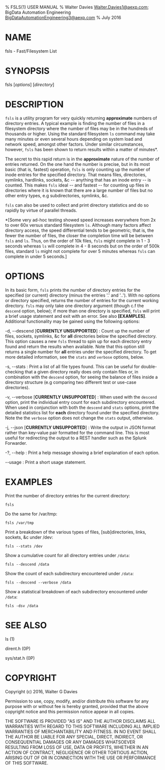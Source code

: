 % FSLS(1) USER MANUAL
% Walter Davies <Walter.Davies1@aexp.com>; BigData Automation Engineering <BigDataAutomationEngineering3@aexp.com>
% July 2016

# NAME

fsls - Fast/Filesystem List

# SYNOPSIS

fsls [*options*] [*directory*]

# DESCRIPTION

`fsls` is a utility program for very quickly returning **approximate** numbers of directory entries. A typical example is finding the number of files in a filesystem directory where the number of files may be in the hundreds of thousands or higher. Using the standard filesystem `ls` command may take many minutes or even several hours depending on system load and network speed, amongst other factors. Under similar circumstances, however, `fsls` has been shown to return results within a matter of minutes*.

The secret to this rapid return is in the **approximate** nature of the number of entries returned. On the one hand the number is precise, but in its most basic (that is, fastest) operation, `fsls` is only counting up the number of inode entries for the specified directory. That means files, directories, symlinks, hardlinks, sockets, &c -- anything that has an inode entry -- is counted. This makes `fsls` ideal -- and fastest -- for counting up files in directories where it is known that there are a large number of files but no other entry types, e.g subdirectories, symlinks, &c.

`fsls` can also be used to collect and print directory statistics and do so rapidly by virtue of parallel threads.

*[Some very ad-hoc testing showed speed increases everywhere from 2x to over 60x versus standard filesystem `ls`. Although many factors affect directory access, the speed differential tends to be geometric; that is, the fewer the number of files, the closer the completion time will be between `fsls` and `ls`. Thus, on the order of 10k files, `fsls` might complete in 1 - 3 seconds whereas `ls` will complete in 4 - 8 seconds but on the order of 500k files, standard `ls` might not complete for over 5 minutes whereas `fsls` can complete in under 5 seconds.]

# OPTIONS

In its basic form, `fsls` prints the number of directory entries for the specified (or current) directory (minus the entries '.' and '..'). With no options or directory specified, returns the number of entries for the current working directory. `fsls` may only take one directory argument (though c.f the `descend` option, below); if more than one directory is specified, `fsls` will print a brief usage statement and exit with an error. See also **[EXAMPLES]**. Additional functionality may be gained using the following options:

-d, \--descend [**CURRENTLY UNSUPPORTED**]
:	Count up the number of files, sockets, symlinks, &c for **all** directories below the specified directory. This option causes a new `fsls` thread to spin up for each directory entry found and return the results when available. Note that this option still returns a single number for **all** entries under the specified directory. To get more detailed information, see the `stats` and `verbose` options, below.

-s, \--stats
:	Print a list of all file types found. This can be useful for double-checking that a given directory really does only contain files or, in combination with the `descend` option, for seeing the balance of files inside a directory structure (e.g comparing two different test or use-case directories).

-v, \--verbose [**CURRENTLY UNSUPPORTED**]
:	When used with the `descend` option, print the individual entry count for each subdirectory encountered. When used in conjunction with both the `descend` and `stats` options, print the detailed statistics list for **each** directory found under the specified directory. Note the the `verbose` option does not change the `stats` output, otherwise. 

-j, \--json [**CURRENTLY UNSUPPORTED**]
:	Write the output in JSON format rather than key-value pair formatted for the command line. This is most useful for redirecting the output to a REST handler such as the Splunk Forwarder. 

-?, \--help
:	Print a help message showing a brief explanation of each option. 

\--usage
:	Print a short usage statement.

# EXAMPLES

Print the number of directory entries for the current directory:

```
fsls
```

Do the same for /var/tmp:

```
fsls /var/tmp
```

Print a breakdown of the various types of files, [sub]directories, links, sockets, &c under /dev:

```
fsls --stats /dev
```

Show a cumulative count for all directory entries under `/data`:

```
fsls --descend /data
```

Show the count of each subdirectory encountered under `/data`:

```
fsls --descend --verbose /data
```

Show a statistical breakdown of each subdirectory encountered under `/data`:

```
fsls -dsv /data
```

# SEE ALSO

ls (1)

dirent.h (0P)

sys/stat.h (0P)

# COPYRIGHT

Copyright (c) 2016, Walter G Davies

Permission to use, copy, modify, and/or distribute this software for any
purpose with or without fee is hereby granted, provided that the above
copyright notice and this permission notice appear in all copies.

THE SOFTWARE IS PROVIDED "AS IS" AND THE AUTHOR DISCLAIMS ALL WARRANTIES
WITH REGARD TO THIS SOFTWARE INCLUDING ALL IMPLIED WARRANTIES OF
MERCHANTABILITY AND FITNESS. IN NO EVENT SHALL THE AUTHOR BE LIABLE FOR
ANY SPECIAL, DIRECT, INDIRECT, OR CONSEQUENTIAL DAMAGES OR ANY DAMAGES
WHATSOEVER RESULTING FROM LOSS OF USE, DATA OR PROFITS, WHETHER IN AN
ACTION OF CONTRACT, NEGLIGENCE OR OTHER TORTIOUS ACTION, ARISING OUT OF
OR IN CONNECTION WITH THE USE OR PERFORMANCE OF THIS SOFTWARE.

